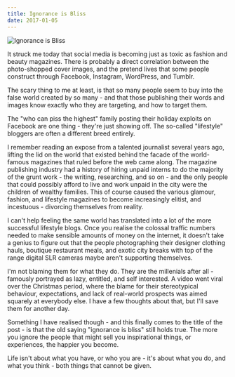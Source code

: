 ```yaml
---
title: Ignorance is Bliss
date: 2017-01-05
---
```


![Ignorance is Bliss](https://source.unsplash.com/dUPDhdeCN84/1600x900)

It struck me today that social media is becoming just as toxic as fashion and beauty magazines. There is probably a direct correlation between the photo-shopped cover images, and the pretend lives that some people construct through Facebook, Instagram, WordPress, and Tumblr.

The scary thing to me at least, is that so many people seem to buy into the false world created by so many - and that those publishing their words and images know exactly who they are targeting, and how to target them.

The "who can piss the highest" family posting their holiday exploits on Facebook are one thing - they're just showing off. The so-called "lifestyle" bloggers are often a different breed entirely.

I remember reading an expose from a talented journalist several years ago, lifting the lid on the world that existed behind the facade of the world-famous magazines that ruled before the web came along. The magazine publishing industry had a history of hiring unpaid interns to do the majority of the grunt work - the writing, researching, and so on - and the only people that could possibly afford to live and work unpaid in the city were the children of wealthy families. This of course caused the various glamour, fashion, and lifestyle magazines to become increasingly elitist, and incestuous - divorcing themselves from reality.

I can't help feeling the same world has translated into a lot of the more successful lifestyle blogs. Once you realise the colossal traffic numbers needed to make sensible amounts of money on the internet, it doesn't take a genius to figure out that the people photographing their designer clothing hauls, boutique restaurant meals, and exotic city breaks with top of the range digital SLR cameras maybe aren't supporting themselves.

I'm not blaming them for what they do. They are the millenials after all - famously portrayed as lazy, entitled, and self interested. A video went viral over the Christmas period, where the blame for their stereotypical behaviour, expectations, and lack of real-world prospects was aimed squarely at everybody else. I have a few thoughts about that, but I'll save them for another day.

Something I have realised though - and this finally comes to the title of the post - is that the old saying "ignorance is bliss" still holds true. The more you ignore the people that might sell you inspirational things, or experiences, the happier you become.

Life isn't about what you have, or who you are - it's about what you do, and what you think - both things that cannot be given.